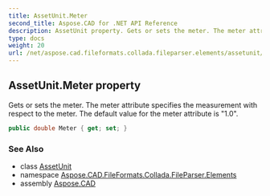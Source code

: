 ```yaml
---
title: AssetUnit.Meter
second_title: Aspose.CAD for .NET API Reference
description: AssetUnit property. Gets or sets the meter. The meter attribute specifies the measurement with respect to the meter. The default value for the meter attribute is 1.0
type: docs
weight: 20
url: /net/aspose.cad.fileformats.collada.fileparser.elements/assetunit/meter/
---
```

## AssetUnit.Meter property

Gets or sets the meter. The meter attribute specifies the measurement with respect to the meter. The default value for the meter attribute is "1.0".

```csharp
public double Meter { get; set; }
```

### See Also

* class [AssetUnit](../)
* namespace [Aspose.CAD.FileFormats.Collada.FileParser.Elements](../../assetunit/)
* assembly [Aspose.CAD](../../../)


